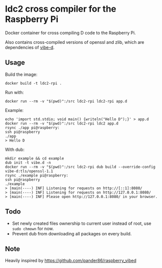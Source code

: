 # ldc2 cross compiler for the Raspberry Pi
Docker container for cross compiling D code to the Raspberry Pi.

Also contains cross-compiled versions of openssl and zlib, which are dependencies of [vibe-d](https://vibed.org/).

## Usage
Build the image:
```
docker build -t ldc2-rpi .
```

Run with:
```
docker run --rm -v "$(pwd)":/src ldc2-rpi ldc2-rpi app.d
```

Example:
```
echo 'import std.stdio; void main() {writeln("Hello D");}' > app.d
docker run --rm -v "$(pwd)":/src ldc2-rpi ldc2 app.d
rsync ./app pi@raspberry:
ssh pi@raspberry
./app
> Hello D
```

With dub:
```
mkdir example && cd example
dub init -t vibe.d -n
docker run --rm -v "$(pwd)":/src ldc2-rpi dub build --override-config vibe-d:tls/openssl-1.1
rsync ./example pi@raspberry:
ssh pi@raspberry
./example
> [main(----) INF] Listening for requests on http://[::1]:8080/
> [main(----) INF] Listening for requests on http://127.0.0.1:8080/
> [main(----) INF] Please open http://127.0.0.1:8080/ in your browser.
```

## Todo
 - Set newly created files ownership to current user instead of root, use `sudo chmown` for now.
 - Prevent dub from downloading all packages on every build.

## Note
Heavily inspired by https://github.com/pander86/raspberry_vibed
